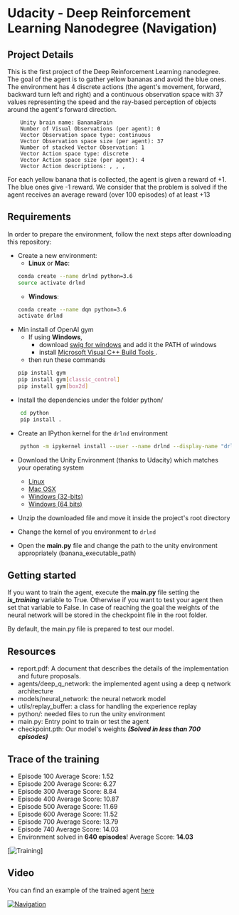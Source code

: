 # Udacity - Deep Reinforcement Learning Nanodegree (Navigation)

## Project Details

This is the first project of the Deep Reinforcement Learning nanodegree. The goal of the agent is to gather yellow bananas and avoid the blue ones. The environment has 4 discrete actions (the agent's movement, forward, backward turn left and right) and a continuous observation space with 37 values representing the speed and the ray-based perception of objects around the agent's forward direction.

        Unity brain name: BananaBrain
        Number of Visual Observations (per agent): 0
        Vector Observation space type: continuous
        Vector Observation space size (per agent): 37
        Number of stacked Vector Observation: 1
        Vector Action space type: discrete
        Vector Action space size (per agent): 4
        Vector Action descriptions: , , , 
        
For each yellow banana that is collected, the agent is given a reward of +1. The blue ones give -1 reward. We consider that the problem is solved if the agent receives an average reward (over 100 episodes) of at least +13
        
## Requirements
In order to prepare the environment, follow the next steps after downloading this repository:
* Create a new environment:
	* __Linux__ or __Mac__: 
	```bash
	conda create --name drlnd python=3.6
	source activate drlnd
	```
	* __Windows__: 
	```bash
	conda create --name dqn python=3.6 
	activate drlnd
	```
* Min install of OpenAI gym
	* If using __Windows__, 
		* download [swig for windows](http://www.swig.org/Doc1.3/Windows.html) and add it the PATH of windows
		* install [ Microsoft Visual C++ Build Tools ](https://visualstudio.microsoft.com/es/downloads/).
	* then run these commands
	```bash
	pip install gym
	pip install gym[classic_control]
	pip install gym[box2d]
	```
* Install the dependencies under the folder python/
```bash
	cd python
	pip install .
```
* Create an IPython kernel for the `drlnd` environment
```bash
	python -m ipykernel install --user --name drlnd --display-name "drlnd"
```
* Download the Unity Environment (thanks to Udacity) which matches your operating system
	* [Linux](https://s3-us-west-1.amazonaws.com/udacity-drlnd/P1/Banana/Banana_Linux.zip)
	* [Mac OSX](https://s3-us-west-1.amazonaws.com/udacity-drlnd/P1/Banana/Banana.app.zip)
	* [Windows (32-bits)](https://s3-us-west-1.amazonaws.com/udacity-drlnd/P1/Banana/Banana_Windows_x86.zip)
	* [Windows (64 bits)](https://s3-us-west-1.amazonaws.com/udacity-drlnd/P1/Banana/Banana_Windows_x86_64.zip)

* Unzip the downloaded file and move it inside the project's root directory
* Change the kernel of you environment to `drlnd`
* Open the **main.py** file and change the path to the unity environment appropriately (banana_executable_path)

## Getting started

If you want to train the agent, execute the **main.py** file setting the ***is_training*** variable to True. Otherwise if you want to test your agent then set that variable to False. 
In case of reaching the goal the weights of the neural network will be stored in the checkpoint file in the root folder.

By default, the main.py file is prepared to test our model.

## Resources

* report.pdf: A document that describes the details of the implementation and future proposals.
* agents/deep_q_network: the implemented agent using a deep q network architecture
* models/neural_network: the neural network model
* utils/replay_buffer: a class for handling the experience replay
* python/: needed files to run the unity environment
* main.py: Entry point to train or test the agent
* checkpoint.pth: Our model's weights ***(Solved in less than 700 episodes)***

## Trace of the training

* Episode 100	Average Score: 1.52
* Episode 200	Average Score: 6.27
* Episode 300	Average Score: 8.84
* Episode 400	Average Score: 10.87
* Episode 500	Average Score: 11.69
* Episode 600	Average Score: 11.52
* Episode 700	Average Score: 13.79
* Episode 740	Average Score: 14.03
* Environment solved in **640 episodes**!	Average Score: **14.03**

[![Training](https://drive.google.com/file/d/1xiRUxCaC35GzYtSItL4uXxBaEy2B2bKP/view?usp=sharing)]

## Video

You can find an example of the trained agent [here](https://youtu.be/sDLG-Xxp-l8)

[![Navigation](https://img.youtube.com/vi/sDLG-Xxp-l8/0.jpg)](https://www.youtube.com/watch?v=sDLG-Xxp-l8)
